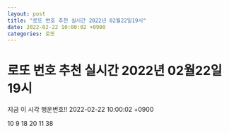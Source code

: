 ```yaml
---
layout: post
title: "로또 번호 추천 실시간 2022년 02월22일19시"
date: 2022-02-22 10:00:02 +0900
categories: 로또
---
```


# 로또 번호 추천 실시간 2022년 02월22일19시

지금 이 시각 행운번호!! 2022-02-22 10:00:02 +0900

 10  9  18  20  11  38 

